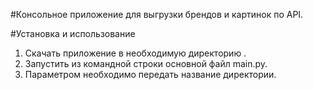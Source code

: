 #Консольное приложение для выгрузки брендов и картинок по API.

#Установка и использование

1. Скачать приложение в необходимую директорию .
2. Запустить из командной строки основной файл main.py.
3. Параметром необходимо передать название директории.
